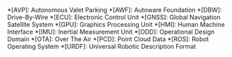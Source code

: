 <!-- prettier-ignore -->
*[AVP]: Autonomous Valet Parking
*[AWF]: Autoware Foundation
*[DBW]: Drive-By-Wire
*[ECU]: Electronic Control Unit
*[GNSS]: Global Navigation Satellite System
*[GPU]: Graphics Processing Unit
*[HMI]: Human Machine Interface
*[IMU]: Inertial Measurement Unit
*[ODD]: Operational Design Domain
*[OTA]: Over The Air
*[PCD]: Point Cloud Data
*[ROS]: Robot Operating System
*[URDF]: Universal Robotic Description Format
